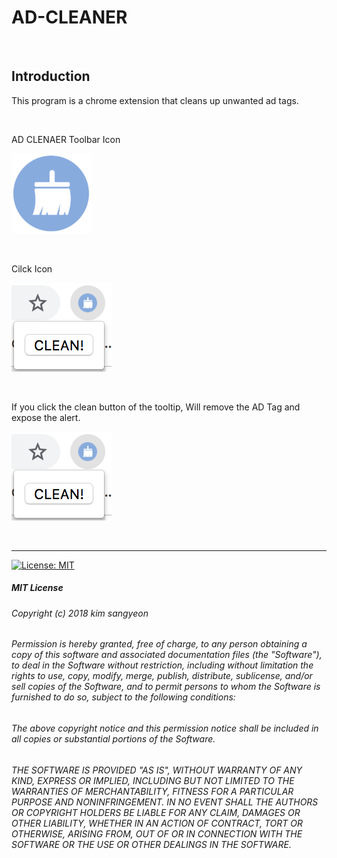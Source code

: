 # AD-CLEANER

<br>

## Introduction

This program is a chrome extension that cleans up unwanted ad tags.

<br>

AD CLENAER Toolbar Icon

![toolbar icon](image/cleaner.png)

<br>

Cilck Icon

![toolbar icon click](image/toolbarIcon.png)

<br>

If you click the clean button of the tooltip, Will remove the AD Tag and expose the alert.

![toolbar icon click](image/toolbarIcon.png)

<br>

---

[![License: MIT](https://img.shields.io/badge/License-MIT-yellow.svg)](https://opensource.org/licenses/MIT)

##### MIT License

###### Copyright (c) 2018 kim sangyeon

###### Permission is hereby granted, free of charge, to any person obtaining a copy of this software and associated documentation files (the "Software"), to deal in the Software without restriction, including without limitation the rights to use, copy, modify, merge, publish, distribute, sublicense, and/or sell copies of the Software, and to permit persons to whom the Software is furnished to do so, subject to the following conditions:

###### The above copyright notice and this permission notice shall be included in all copies or substantial portions of the Software.

###### THE SOFTWARE IS PROVIDED "AS IS", WITHOUT WARRANTY OF ANY KIND, EXPRESS OR IMPLIED, INCLUDING BUT NOT LIMITED TO THE WARRANTIES OF MERCHANTABILITY, FITNESS FOR A PARTICULAR PURPOSE AND NONINFRINGEMENT. IN NO EVENT SHALL THE AUTHORS OR COPYRIGHT HOLDERS BE LIABLE FOR ANY CLAIM, DAMAGES OR OTHER LIABILITY, WHETHER IN AN ACTION OF CONTRACT, TORT OR OTHERWISE, ARISING FROM, OUT OF OR IN CONNECTION WITH THE SOFTWARE OR THE USE OR OTHER DEALINGS IN THE SOFTWARE.
